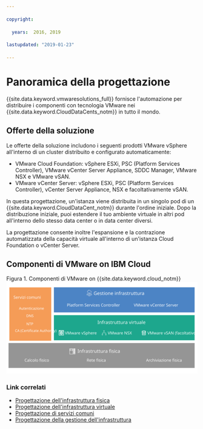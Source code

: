 ```yaml
---

copyright:

  years:  2016, 2019

lastupdated: "2019-01-23"

---
```

# Panoramica della progettazione

{{site.data.keyword.vmwaresolutions_full}} fornisce l'automazione per distribuire i componenti con tecnologia VMware nei {{site.data.keyword.CloudDataCents_notm}} in tutto il mondo.

## Offerte della soluzione

Le offerte della soluzione includono i seguenti prodotti VMware vSphere all'interno di un cluster distribuito e configurato automaticamente:
* VMware Cloud Foundation: vSphere ESXi, PSC (Platform Services Controller), VMware vCenter Server Appliance, SDDC Manager, VMware NSX e VMware vSAN.
* VMware vCenter Server: vSphere ESXi, PSC (Platform Services Controller), vCenter Server Appliance, NSX e facoltativamente vSAN.

In questa progettazione, un'istanza viene distribuita in un singolo pod di un {{site.data.keyword.CloudDataCent_notm}} durante l'ordine iniziale. Dopo la distribuzione iniziale, puoi estendere il tuo ambiente virtuale in altri pod all'interno dello stesso data center o in data center diversi.

La progettazione consente inoltre l'espansione e la contrazione automatizzata della capacità virtuale all'interno di un'istanza Cloud Foundation o vCenter Server.

## Componenti di VMware on IBM Cloud

Figura 1. Componenti di VMware on {{site.data.keyword.cloud_notm}}
![Componenti di VMware on {{site.data.keyword.cloud_notm}}](design_overview.svg "La soluzione comprende l'infrastruttura fisica, l'infrastruttura virtuale, la gestione dell'infrastruttura e i servizi comuni.")

### Link correlati

* [Progettazione dell'infrastruttura fisica](/docs/services/vmwaresolutions/archiref/solution/design_physicalinfrastructure.html)
* [Progettazione dell'infrastruttura virtuale](/docs/services/vmwaresolutions/archiref/solution/design_virtualinfrastructure.html)
* [Progettazione di servizi comuni](/docs/services/vmwaresolutions/archiref/solution/design_commonservice.html)
* [Progettazione della gestione dell'infrastruttura](/docs/services/vmwaresolutions/archiref/solution/design_infrastructuremgmt.html)
